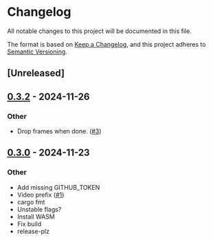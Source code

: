 # Changelog
All notable changes to this project will be documented in this file.

The format is based on [Keep a Changelog](https://keepachangelog.com/en/1.0.0/),
and this project adheres to [Semantic Versioning](https://semver.org/spec/v2.0.0.html).

## [Unreleased]

## [0.3.2](https://github.com/kixelated/web-codecs-rs/compare/v0.3.1...v0.3.2) - 2024-11-26

### Other

- Drop frames when done. ([#3](https://github.com/kixelated/web-codecs-rs/pull/3))

## [0.3.0](https://github.com/kixelated/web-codecs-rs/compare/v0.2.0...v0.3.0) - 2024-11-23

### Other
- Add missing GITHUB_TOKEN
- Video prefix ([#1](https://github.com/kixelated/web-codecs-rs/pull/1))
- cargo fmt
- Unstable flags?
- Install WASM
- Fix build
- release-plz
